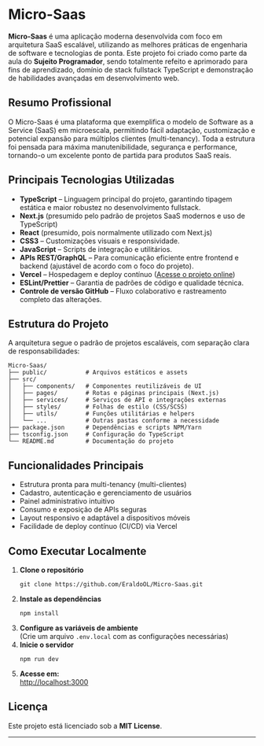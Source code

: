 # Micro-Saas

**Micro-Saas** é uma aplicação moderna desenvolvida com foco em arquitetura SaaS escalável, utilizando as melhores práticas de engenharia de software e tecnologias de ponta. Este projeto foi criado como parte da aula do **Sujeito Programador**, sendo totalmente refeito e aprimorado para fins de aprendizado, domínio de stack fullstack TypeScript e demonstração de habilidades avançadas em desenvolvimento web.

## Resumo Profissional

O Micro-Saas é uma plataforma que exemplifica o modelo de Software as a Service (SaaS) em microescala, permitindo fácil adaptação, customização e potencial expansão para múltiplos clientes (multi-tenancy). Toda a estrutura foi pensada para máxima manutenibilidade, segurança e performance, tornando-o um excelente ponto de partida para produtos SaaS reais.

## Principais Tecnologias Utilizadas

- **TypeScript** – Linguagem principal do projeto, garantindo tipagem estática e maior robustez no desenvolvimento fullstack.
- **Next.js** (presumido pelo padrão de projetos SaaS modernos e uso de TypeScript)
- **React** (presumido, pois normalmente utilizado com Next.js)
- **CSS3** – Customizações visuais e responsividade.
- **JavaScript** – Scripts de integração e utilitários.
- **APIs REST/GraphQL** – Para comunicação eficiente entre frontend e backend (ajustável de acordo com o foco do projeto).
- **Vercel** – Hospedagem e deploy contínuo ([Acesse o projeto online](https://micro-saas-alpha.vercel.app))
- **ESLint/Prettier** – Garantia de padrões de código e qualidade técnica.
- **Controle de versão GitHub** – Fluxo colaborativo e rastreamento completo das alterações.


## Estrutura do Projeto

A arquitetura segue o padrão de projetos escaláveis, com separação clara de responsabilidades:

```
Micro-Saas/
├── public/           # Arquivos estáticos e assets
├── src/
│   ├── components/   # Componentes reutilizáveis de UI
│   ├── pages/        # Rotas e páginas principais (Next.js)
│   ├── services/     # Serviços de API e integrações externas
│   ├── styles/       # Folhas de estilo (CSS/SCSS)
│   ├── utils/        # Funções utilitárias e helpers
│   └── ...           # Outras pastas conforme a necessidade
├── package.json      # Dependências e scripts NPM/Yarn
├── tsconfig.json     # Configuração do TypeScript
└── README.md         # Documentação do projeto
```

## Funcionalidades Principais

- Estrutura pronta para multi-tenancy (multi-clientes)
- Cadastro, autenticação e gerenciamento de usuários
- Painel administrativo intuitivo
- Consumo e exposição de APIs seguras
- Layout responsivo e adaptável a dispositivos móveis
- Facilidade de deploy contínuo (CI/CD) via Vercel

## Como Executar Localmente

1. **Clone o repositório**
   ```
   git clone https://github.com/EraldoOL/Micro-Saas.git
   ```
2. **Instale as dependências**
   ```
   npm install
   ```
3. **Configure as variáveis de ambiente**  
   (Crie um arquivo `.env.local` com as configurações necessárias)
4. **Inicie o servidor**
   ```
   npm run dev
   ```
5. **Acesse em:**  
   [http://localhost:3000](http://localhost:3000)

## Licença

Este projeto está licenciado sob a **MIT License**.

---
